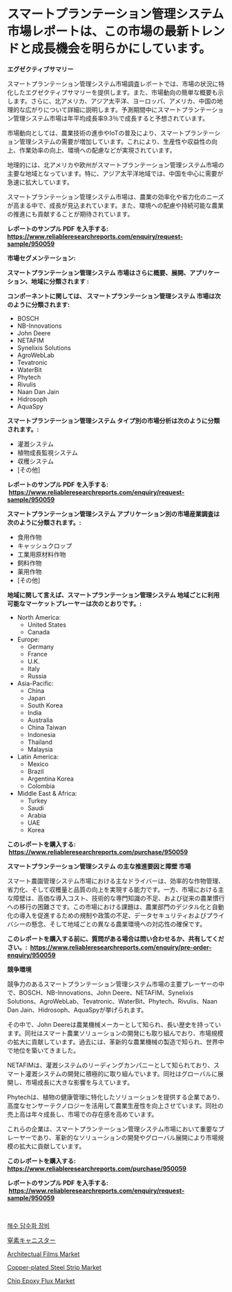 <p><h1>スマートプランテーション管理システム市場レポートは、この市場の最新トレンドと成長機会を明らかにしています。</h1></p><p><strong>エグゼクティブサマリー</strong></p>
<p><p>スマートプランテーション管理システム市場調査レポートでは、市場の状況に特化したエグゼクティブサマリーを提供します。また、市場動向の簡単な概要も示します。さらに、北アメリカ、アジア太平洋、ヨーロッパ、アメリカ、中国の地理的な広がりについて詳細に説明します。予測期間中にスマートプランテーション管理システム市場は年平均成長率9.3％で成長すると予想されています。</p><p>市場動向としては、農業技術の進歩やIoTの普及により、スマートプランテーション管理システムの需要が増加しています。これにより、生産性や収益性の向上、作業効率の向上、環境への配慮などが実現されています。</p><p>地理的には、北アメリカや欧州がスマートプランテーション管理システム市場の主要な地域となっています。特に、アジア太平洋地域では、中国を中心に需要が急速に拡大しています。</p><p>スマートプランテーション管理システム市場は、農業の効率化や省力化のニーズが高まる中で、成長が見込まれています。また、環境への配慮や持続可能な農業の推進にも貢献することが期待されています。</p></p>
<p><strong>レポートのサンプル PDF を入手する: <a href="https://www.reliableresearchreports.com/enquiry/request-sample/950059">https://www.reliableresearchreports.com/enquiry/request-sample/950059</a></strong></p>
<p><strong>市場セグメンテーション:</strong></p>
<p><strong> スマートプランテーション管理システム 市場はさらに概要、展開、アプリケーション、地域に分類されます :</strong></p>
<p><strong>コンポーネントに関しては、 スマートプランテーション管理システム 市場は次のように分類されます: &nbsp;</strong></p>
<p><ul><li>BOSCH</li><li>NB-Innovations</li><li>John Deere</li><li>NETAFIM</li><li>Synelixis Solutions</li><li>AgroWebLab</li><li>Tevatronic</li><li>WaterBit</li><li>Phytech</li><li>Rivulis</li><li>Naan Dan Jain</li><li>Hidrosoph</li><li>AquaSpy</li></ul></p>
<p><strong> スマートプランテーション管理システム タイプ別の市場分析は次のように分類されます。:</strong></p>
<p><ul><li>灌漑システム</li><li>植物成長監視システム</li><li>収穫システム</li><li>[その他]</li></ul></p>
<p><strong>レポートのサンプル PDF を入手する: &nbsp;<a href="https://www.reliableresearchreports.com/enquiry/request-sample/950059">https://www.reliableresearchreports.com/enquiry/request-sample/950059</a></strong></p>
<p><strong> スマートプランテーション管理システム アプリケーション別の市場産業調査は次のように分類されます。:</strong></p>
<p><ul><li>食用作物</li><li>キャッシュクロップ</li><li>工業用原材料作物</li><li>飼料作物</li><li>薬用作物</li><li>[その他]</li></ul></p>
<p><strong>地域に関して言えば、スマートプランテーション管理システム 地域ごとに利用可能なマーケットプレーヤーは次のとおりです。:</strong></p>
<p><ul>
    <li>
        North America:
        <ul>
            <li>United States</li>
            <li>Canada</li>
        </ul>
    </li>
    <li>
        Europe:
        <ul>
            <li>Germany</li>
            <li>France</li>
            <li>U.K.</li>
            <li>Italy</li>
            <li>Russia</li>
        </ul>
    </li>
    <li>
        Asia-Pacific:
        <ul>
            <li>China</li>
            <li>Japan</li>
            <li>South Korea</li>
            <li>India</li>
            <li>Australia</li>
            <li>China Taiwan</li>
            <li>Indonesia</li>
            <li>Thailand</li>
            <li>Malaysia</li>
        </ul>
    </li>
    <li>
        Latin America:
        <ul>
            <li>Mexico</li>
            <li>Brazil</li>
            <li>Argentina Korea</li>
            <li>Colombia</li>
        </ul>
    </li>
    <li>
        Middle East & Africa:
        <ul>
            <li>Turkey</li>
            <li>Saudi</li>
            <li>Arabia</li>
            <li>UAE</li>
            <li>Korea</li>
        </ul>
    </li>
    </ul></p>
<p><strong>このレポートを購入する: &nbsp;<a href="https://www.reliableresearchreports.com/purchase/950059">https://www.reliableresearchreports.com/purchase/950059</a></strong></p>
<p><strong>スマートプランテーション管理システム の主な推進要因と障壁 市場</strong></p>
<p><p>スマート農園管理システム市場における主なドライバーは、効率的な作物管理、省力化、そして収穫量と品質の向上を実現する能力です。一方、市場における主な障壁は、高価な導入コスト、技術的な専門知識の不足、および従来の農業慣行への移行の困難さです。この市場における課題は、農業部門のデジタル化と自動化の導入を促進するための規制や政策の不足、データセキュリティおよびプライバシーの懸念、そして地域ごとの異なる農業環境への対応性の確保です。</p></p>
<p><strong>このレポートを購入する前に、質問がある場合は問い合わせるか、共有してください。:&nbsp; <a href="https://www.reliableresearchreports.com/enquiry/pre-order-enquiry/950059">https://www.reliableresearchreports.com/enquiry/pre-order-enquiry/950059</a></strong></p>
<p><strong>競争環境</strong></p>
<p><p>競争力のあるスマートプランテーション管理システム市場の主要プレーヤーの中で、BOSCH、NB-Innovations、John Deere、NETAFIM、Synelixis Solutions、AgroWebLab、Tevatronic、WaterBit、Phytech、Rivulis、Naan Dan Jain、Hidrosoph、AquaSpyが挙げられます。</p><p>その中で、John Deereは農業機械メーカーとして知られ、長い歴史を持っています。同社はスマート農業ソリューションの開発にも取り組んでおり、市場規模の拡大に貢献しています。過去には、革新的な農業機械の製造で知られ、世界中で地位を築いてきました。</p><p>NETAFIMは、灌漑システムのリーディングカンパニーとして知られており、スマート灌漑システムの開発に積極的に取り組んでいます。同社はグローバルに展開し、市場成長に大きな影響を与えています。</p><p>Phytechは、植物の健康管理に特化したソリューションを提供する企業であり、高度なセンサーテクノロジーを活用して農業生産性を向上させています。同社の売上高は年々成長し、市場での存在感を高めています。</p><p>これらの企業は、スマートプランテーション管理システム市場において重要なプレーヤーであり、革新的なソリューションの開発やグローバル展開により市場規模の拡大に貢献しています。</p></p>
<p><strong>このレポートを購入する: &nbsp; <a href="https://www.reliableresearchreports.com/purchase/950059">https://www.reliableresearchreports.com/purchase/950059</a></strong></p>
<p><strong>レポートのサンプル PDF を入手する: &nbsp;<a href="https://www.reliableresearchreports.com/enquiry/request-sample/950059">https://www.reliableresearchreports.com/enquiry/request-sample/950059</a></strong><strong></strong></p>
<p>&nbsp;</p>
<p><p><a href="https://medium.com/@percyhagernes9778/%ED%95%B4%EC%96%91-%EC%88%98%EC%82%B0%ED%99%94%EC%9E%A5%EB%B9%84-%EC%8B%9C%EC%9E%A5-%EC%A1%B0%EC%82%AC-%EB%B3%B4%EA%B3%A0%EC%84%9C-%EA%B7%B8-%EC%97%AD%EC%82%AC-%EB%B0%8F-2031%EB%85%84%EA%B9%8C%EC%A7%80%EC%9D%98-%EC%98%88%EC%B8%A1-9b3779a99eff">해수 담수화 장비</a></p><p><a href="https://github.com/zekaoe592392/Market-Research-Report-List-1/blob/main/25640871768.md">窒素キャニスター</a></p><p><a href="https://issuu.com/reportprime-2/docs/architectual-films-market-size-2030.pptx">Architectual Films Market</a></p><p><a href="https://github.com/RickHolmes3/Market-Research-Report-List-3/blob/main/copper-plated-steel-strip-market.md">Copper-plated Steel Strip Market</a></p><p><a href="https://github.com/Krish2023na/Market-Research-Report-List-3/blob/main/chip-epoxy-flux-market.md">Chip Epoxy Flux Market</a></p></p>